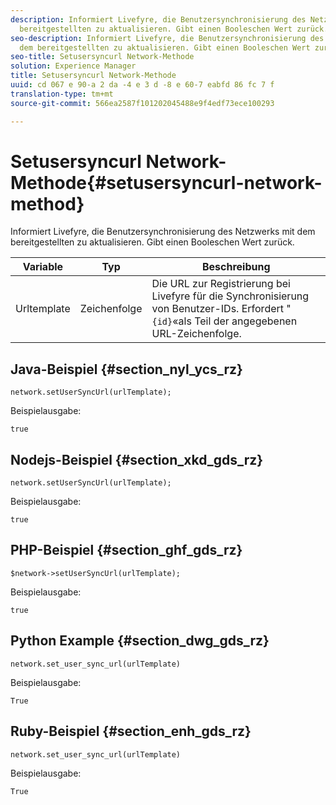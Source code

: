 ```yaml
---
description: Informiert Livefyre, die Benutzersynchronisierung des Netzwerks mit dem
  bereitgestellten zu aktualisieren. Gibt einen Booleschen Wert zurück.
seo-description: Informiert Livefyre, die Benutzersynchronisierung des Netzwerks mit
  dem bereitgestellten zu aktualisieren. Gibt einen Booleschen Wert zurück.
seo-title: Setusersyncurl Network-Methode
solution: Experience Manager
title: Setusersyncurl Network-Methode
uuid: cd 067 e 90-a 2 da -4 e 3 d -8 e 60-7 eabfd 86 fc 7 f
translation-type: tm+mt
source-git-commit: 566ea2587f101202045488e9f4edf73ece100293

---
```



# Setusersyncurl Network-Methode{#setusersyncurl-network-method}

Informiert Livefyre, die Benutzersynchronisierung des Netzwerks mit dem bereitgestellten zu aktualisieren. Gibt einen Booleschen Wert zurück.

| Variable | Typ | Beschreibung |
|--- |--- |--- |
| Urltemplate | Zeichenfolge | Die URL zur Registrierung bei Livefyre für die Synchronisierung von Benutzer-IDs. Erfordert "`{id}`«als Teil der angegebenen URL-Zeichenfolge. |

## Java-Beispiel {#section_nyl_ycs_rz}

```
network.setUserSyncUrl(urlTemplate); 
```

Beispielausgabe:

```
true
```

## Nodejs-Beispiel {#section_xkd_gds_rz}

```
network.setUserSyncUrl(urlTemplate); 
```

Beispielausgabe:

```
true
```

## PHP-Beispiel {#section_ghf_gds_rz}

```
$network->setUserSyncUrl(urlTemplate); 
```

Beispielausgabe:

```
true
```

## Python Example {#section_dwg_gds_rz}

```
network.set_user_sync_url(urlTemplate) 
```

Beispielausgabe:

```
True
```

## Ruby-Beispiel {#section_enh_gds_rz}

```
network.set_user_sync_url(urlTemplate) 
```

Beispielausgabe:

```
True
```
